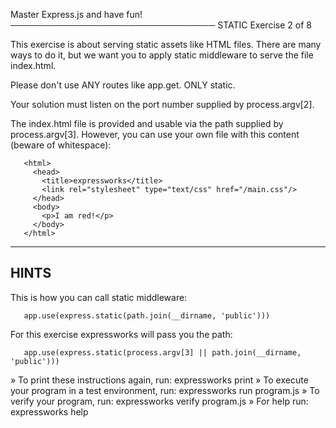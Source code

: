 Master Express.js and have fun!
─────────────────────────────────
STATIC
Exercise 2 of 8

This exercise is about serving static assets like HTML files.
There are many ways to do it, but we want you to apply static middleware to serve the file index.html.

Please don't use ANY routes like app.get. ONLY static.

Your solution must listen on the port number supplied by process.argv[2].

The index.html file is provided and usable via the path supplied by
process.argv[3]. However, you can use your own file with this content (beware of whitespace):
```
   <html>
     <head>
       <title>expressworks</title>
       <link rel="stylesheet" type="text/css" href="/main.css"/>
     </head>
     <body>
       <p>I am red!</p>
     </body>
   </html>
```
-------------------------------------------------------------------------------

## HINTS

This is how you can call static middleware:
```
   app.use(express.static(path.join(__dirname, 'public')))
```
For this exercise expressworks will pass you the path:
```
   app.use(express.static(process.argv[3] || path.join(__dirname, 'public')))
```

» To print these instructions again, run: expressworks print
» To execute your program in a test environment, run: expressworks run program.js
» To verify your program, run: expressworks verify program.js
» For help run: expressworks help
